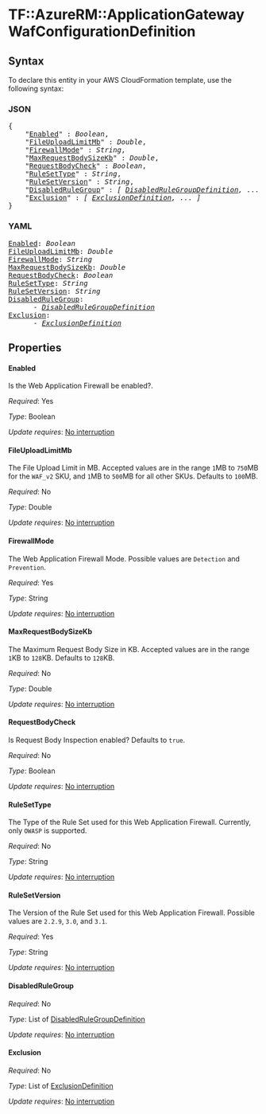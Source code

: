 # TF::AzureRM::ApplicationGateway WafConfigurationDefinition

## Syntax

To declare this entity in your AWS CloudFormation template, use the following syntax:

### JSON

<pre>
{
    "<a href="#enabled" title="Enabled">Enabled</a>" : <i>Boolean</i>,
    "<a href="#fileuploadlimitmb" title="FileUploadLimitMb">FileUploadLimitMb</a>" : <i>Double</i>,
    "<a href="#firewallmode" title="FirewallMode">FirewallMode</a>" : <i>String</i>,
    "<a href="#maxrequestbodysizekb" title="MaxRequestBodySizeKb">MaxRequestBodySizeKb</a>" : <i>Double</i>,
    "<a href="#requestbodycheck" title="RequestBodyCheck">RequestBodyCheck</a>" : <i>Boolean</i>,
    "<a href="#rulesettype" title="RuleSetType">RuleSetType</a>" : <i>String</i>,
    "<a href="#rulesetversion" title="RuleSetVersion">RuleSetVersion</a>" : <i>String</i>,
    "<a href="#disabledrulegroup" title="DisabledRuleGroup">DisabledRuleGroup</a>" : <i>[ <a href="disabledrulegroupdefinition.md">DisabledRuleGroupDefinition</a>, ... ]</i>,
    "<a href="#exclusion" title="Exclusion">Exclusion</a>" : <i>[ <a href="exclusiondefinition.md">ExclusionDefinition</a>, ... ]</i>
}
</pre>

### YAML

<pre>
<a href="#enabled" title="Enabled">Enabled</a>: <i>Boolean</i>
<a href="#fileuploadlimitmb" title="FileUploadLimitMb">FileUploadLimitMb</a>: <i>Double</i>
<a href="#firewallmode" title="FirewallMode">FirewallMode</a>: <i>String</i>
<a href="#maxrequestbodysizekb" title="MaxRequestBodySizeKb">MaxRequestBodySizeKb</a>: <i>Double</i>
<a href="#requestbodycheck" title="RequestBodyCheck">RequestBodyCheck</a>: <i>Boolean</i>
<a href="#rulesettype" title="RuleSetType">RuleSetType</a>: <i>String</i>
<a href="#rulesetversion" title="RuleSetVersion">RuleSetVersion</a>: <i>String</i>
<a href="#disabledrulegroup" title="DisabledRuleGroup">DisabledRuleGroup</a>: <i>
      - <a href="disabledrulegroupdefinition.md">DisabledRuleGroupDefinition</a></i>
<a href="#exclusion" title="Exclusion">Exclusion</a>: <i>
      - <a href="exclusiondefinition.md">ExclusionDefinition</a></i>
</pre>

## Properties

#### Enabled

Is the Web Application Firewall be enabled?.

_Required_: Yes

_Type_: Boolean

_Update requires_: [No interruption](https://docs.aws.amazon.com/AWSCloudFormation/latest/UserGuide/using-cfn-updating-stacks-update-behaviors.html#update-no-interrupt)

#### FileUploadLimitMb

The File Upload Limit in MB. Accepted values are in the range `1`MB to `750`MB for the `WAF_v2` SKU, and `1`MB to `500`MB for all other SKUs. Defaults to `100`MB.

_Required_: No

_Type_: Double

_Update requires_: [No interruption](https://docs.aws.amazon.com/AWSCloudFormation/latest/UserGuide/using-cfn-updating-stacks-update-behaviors.html#update-no-interrupt)

#### FirewallMode

The Web Application Firewall Mode. Possible values are `Detection` and `Prevention`.

_Required_: Yes

_Type_: String

_Update requires_: [No interruption](https://docs.aws.amazon.com/AWSCloudFormation/latest/UserGuide/using-cfn-updating-stacks-update-behaviors.html#update-no-interrupt)

#### MaxRequestBodySizeKb

The Maximum Request Body Size in KB.  Accepted values are in the range `1`KB to `128`KB.  Defaults to `128`KB.

_Required_: No

_Type_: Double

_Update requires_: [No interruption](https://docs.aws.amazon.com/AWSCloudFormation/latest/UserGuide/using-cfn-updating-stacks-update-behaviors.html#update-no-interrupt)

#### RequestBodyCheck

Is Request Body Inspection enabled?  Defaults to `true`.

_Required_: No

_Type_: Boolean

_Update requires_: [No interruption](https://docs.aws.amazon.com/AWSCloudFormation/latest/UserGuide/using-cfn-updating-stacks-update-behaviors.html#update-no-interrupt)

#### RuleSetType

The Type of the Rule Set used for this Web Application Firewall. Currently, only `OWASP` is supported.

_Required_: No

_Type_: String

_Update requires_: [No interruption](https://docs.aws.amazon.com/AWSCloudFormation/latest/UserGuide/using-cfn-updating-stacks-update-behaviors.html#update-no-interrupt)

#### RuleSetVersion

The Version of the Rule Set used for this Web Application Firewall. Possible values are `2.2.9`, `3.0`, and `3.1`.

_Required_: Yes

_Type_: String

_Update requires_: [No interruption](https://docs.aws.amazon.com/AWSCloudFormation/latest/UserGuide/using-cfn-updating-stacks-update-behaviors.html#update-no-interrupt)

#### DisabledRuleGroup

_Required_: No

_Type_: List of <a href="disabledrulegroupdefinition.md">DisabledRuleGroupDefinition</a>

_Update requires_: [No interruption](https://docs.aws.amazon.com/AWSCloudFormation/latest/UserGuide/using-cfn-updating-stacks-update-behaviors.html#update-no-interrupt)

#### Exclusion

_Required_: No

_Type_: List of <a href="exclusiondefinition.md">ExclusionDefinition</a>

_Update requires_: [No interruption](https://docs.aws.amazon.com/AWSCloudFormation/latest/UserGuide/using-cfn-updating-stacks-update-behaviors.html#update-no-interrupt)

